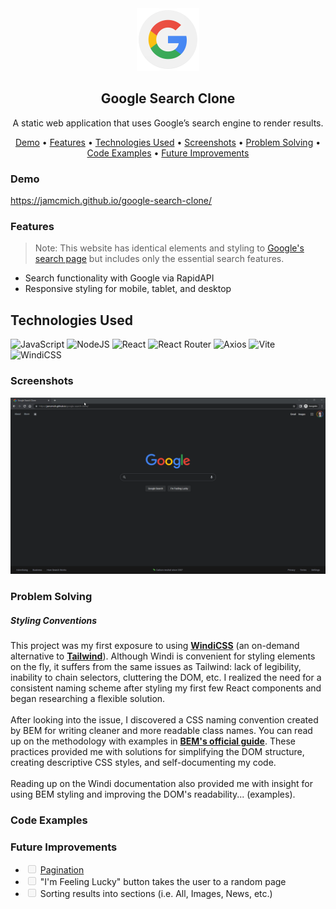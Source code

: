 <!-- Heading -->
<section>
    <div align='center'>
        <img src='assets/google-icon.png' alt='Google Icon' width='100' height='100' />
        <h1>Google Search Clone</h1>
        <p>A static web application that uses Google’s search engine to render results.</p>
    </div>
    <p align='center'>
        <a href='#demo'>Demo</a> •
        <a href='#features'>Features</a> •
        <a href='#technologies-used'>Technologies Used</a> •
        <a href='#screenshots'>Screenshots</a> •
        <a href='#best-practices'>Problem Solving</a> •
        <a href='#code-examples'>Code Examples</a> •
        <a href='#best-practices'>Future Improvements</a>
    </p>
</section>

<!-- Demo -->
<section>
    <h3>Demo</h3>
    <a href='https://jamcmich.github.io/google-search-clone/'>https://jamcmich.github.io/google-search-clone/</a>
</section>

<!-- Features -->
<section>
    <h3>Features</h3>
    <blockquote>
        <p>Note: This website has identical elements and styling to <a href='https://www.google.com/'>Google's search page</a> but includes only the essential search features.</p>
    </blockquote>
    <ul>
        <li>Search functionality with Google via RapidAPI</li>
        <li>Responsive styling for mobile, tablet, and desktop</li>
    </ul>
</section>

<!-- Technologies -->

## Technologies Used

![JavaScript](https://img.shields.io/badge/javascript-%23323330.svg?style=for-the-badge&logo=javascript&logoColor=%23F7DF1E) ![NodeJS](https://img.shields.io/badge/node.js-6DA55F?style=for-the-badge&logo=node.js&logoColor=white) ![React](https://img.shields.io/badge/react-%2320232a.svg?style=for-the-badge&logo=react&logoColor=%2361DAFB) ![React Router](https://img.shields.io/badge/React_Router-CA4245?style=for-the-badge&logo=react-router&logoColor=white) ![Axios](https://img.shields.io/badge/Axios-671DDF?style=for-the-badge&logo=axios&logoColor=white) ![Vite](https://img.shields.io/badge/vite-%23646CFF.svg?style=for-the-badge&logo=vite&logoColor=white) ![WindiCSS](https://img.shields.io/badge/windicss-48B0F1.svg?style=for-the-badge&logo=windi-css&logoColor=white)

<!-- Screenshots -->
<section>
    <h3>Screenshots</h3>
    <img src='assets/demo.gif' />
</section>

<!-- Problem Solving -->
<section>
    <h3>Problem Solving</h3>
    <h5>Styling Conventions</h5>
    <p>This project was my first exposure to using <a href='https://windicss.org/guide/'><b>WindiCSS</b></a> (an on-demand alternative to <a href='https://tailwindcss.com/docs/utility-first'><b>Tailwind</b></a>). Although Windi is convenient for styling elements on the fly, it suffers from the same issues as Tailwind: lack of legibility, inability to chain selectors, cluttering the DOM, etc. I realized the need for a consistent naming scheme after styling my first few React components and began researching a flexible solution.
    <br><br>
    After looking into the issue, I discovered a CSS naming convention created by BEM for writing cleaner and more readable class names. You can read up on the methodology with examples in <a href='http://getbem.com/introduction/'><b>BEM's official guide</b></a>. These practices provided me with solutions for simplifying the DOM structure, creating descriptive CSS styles, and self-documenting my code.
    <br><br>
    Reading up on the Windi documentation also provided me with insight for using BEM styling and improving the DOM's readability... (examples).</p>
</section>

<!-- Code Examples -->
<section>
    <h3>Code Examples</h3>
</section>

<!-- Improvements -->
<section>
    <h3 id="future-improvements">Future Improvements</h3>
    <ul>
        <li>
            <input disabled="" type="checkbox" />
            <a href="https://www.educba.com/pagination-in-javascript/">Pagination</a>
        </li>
        <li>
            <input disabled="" type="checkbox" />
            &quot;I&#39;m Feeling Lucky&quot; button takes the user to a random page</li>
        <li>
            <input disabled="" type="checkbox" />
            Sorting results into sections (i.e. All, Images, News, etc.)
        </li>
    </ul>
</section>
